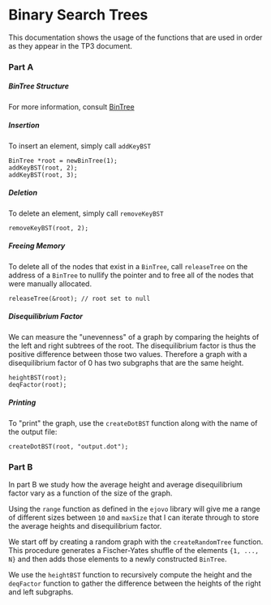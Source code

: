 # Binary Search Trees

This documentation shows the usage of the functions that are used in order as they appear in the TP3 document.

### Part A
##### BinTree Structure

For more information, consult [BinTree](./bintree.md)

##### Insertion
To insert an element, simply call `addKeyBST`

```
BinTree *root = newBinTree(1);
addKeyBST(root, 2);
addKeyBST(root, 3);
```

##### Deletion
To delete an element, simply call `removeKeyBST`

```
removeKeyBST(root, 2);
```

##### Freeing Memory
To delete all of the nodes that exist in a `BinTree`, call `releaseTree` on the address of a `BinTree` to nullify the pointer and to free all of the nodes that were manually allocated.

```
releaseTree(&root); // root set to null
```

##### Disequilibrium Factor
We can measure the "unevenness" of a graph by comparing the heights of the left and right subtrees of the root. The disequilibrium factor is thus the positive difference between those two values. Therefore a graph with a disequilibrium factor of 0 has two subgraphs that are the same height.

```
heightBST(root);
deqFactor(root);
```

##### Printing

To "print" the graph, use the `createDotBST` function along with the name of the output file:

```
createDotBST(root, "output.dot");
```

### Part B
In part B we study how the average height and average disequilibrium factor vary as a function of the size of the graph.

Using the `range` function as defined in the `ejovo` library will give me a range of different sizes between `10` and `maxSize` that I can iterate through to store the average heights and disequilibrium factor.

We start off by creating a random graph with the `createRandomTree` function. This procedure generates a Fischer-Yates shuffle of the elements `{1, ..., N}` and then adds those elements to a newly constructed `BinTree`.

We use the `heightBST` function to recursively compute the height and the `deqFactor` function to gather the difference between the heights of the right and left subgraphs.